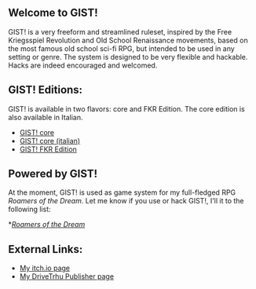 ## Welcome to GIST!

GIST! is a very freeform and streamlined ruleset, inspired by the Free Kriegsspiel Revolution and Old School Renaissance movements, based on the most famous old school sci-fi RPG, but intended to be used in any setting or genre. The system is designed to be very flexible and hackable. Hacks are indeed encouraged and welcomed.

## GIST! Editions:

GIST! is available in two flavors: core and FKR Edition. The core edition is also available in Italian.

* [GIST! core](GIST!.md)
* [GIST! core (italian)](GIST!_ita.md)
* [GIST! FKR Edition](GIST!_FKR.md)

## Powered by GIST!

At the moment, GIST! is used as game system for my full-fledged RPG *Roamers of the Dream*. Let me know if you use or hack GIST!, I'll it to the following list:

*[*Roamers of the Dream*](https://zeruhur.itch.io/roamers-of-the-dream)

## External Links:

* [My itch.io page](https://zeruhur.itch.io/)
* [My DriveTrhu Publisher page](https://www.drivethrurpg.com/browse/pub/18634/Wolf-Moon-Games)
